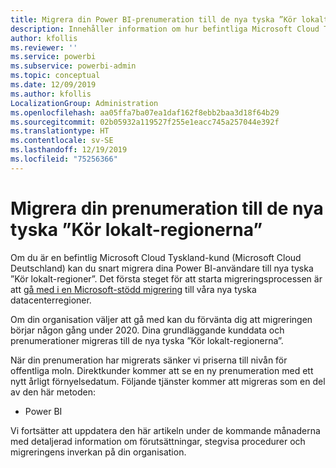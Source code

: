 ```yaml
---
title: Migrera din Power BI-prenumeration till de nya tyska ”Kör lokalt-regionerna”
description: Innehåller information om hur befintliga Microsoft Cloud Tyskland-kunder (Microsoft Cloud Deutschland) kan migrera sina Power BI-användare till nya tyska ”Kör lokalt-regioner”.
author: kfollis
ms.reviewer: ''
ms.service: powerbi
ms.subservice: powerbi-admin
ms.topic: conceptual
ms.date: 12/09/2019
ms.author: kfollis
LocalizationGroup: Administration
ms.openlocfilehash: aa05ffa7ba07ea1daf162f8ebb2baa3d18f64b29
ms.sourcegitcommit: 02b05932a119527f255e1eacc745a257044e392f
ms.translationtype: HT
ms.contentlocale: sv-SE
ms.lasthandoff: 12/19/2019
ms.locfileid: "75256366"
---
```

# <a name="migrate-your-subscription-to-the-new-go-local-german-regions"></a>Migrera din prenumeration till de nya tyska ”Kör lokalt-regionerna”

Om du är en befintlig Microsoft Cloud Tyskland-kund (Microsoft Cloud Deutschland) kan du snart migrera dina Power BI-användare till nya tyska ”Kör lokalt-regioner”. Det första steget för att starta migreringsprocessen är att [gå med i en Microsoft-stödd migrering](https://aka.ms/office365germanymoveoptin) till våra nya tyska datacenterregioner.

Om din organisation väljer att gå med kan du förvänta dig att migreringen börjar någon gång under 2020. Dina grundläggande kunddata och prenumerationer migreras till de nya tyska ”Kör lokalt-regionerna”.

När din prenumeration har migrerats sänker vi priserna till nivån för offentliga moln. Direktkunder kommer att se en ny prenumeration med ett nytt årligt förnyelsedatum. Följande tjänster kommer att migreras som en del av den här metoden:

* Power BI

Vi fortsätter att uppdatera den här artikeln under de kommande månaderna med detaljerad information om förutsättningar, stegvisa procedurer och migreringens inverkan på din organisation.
